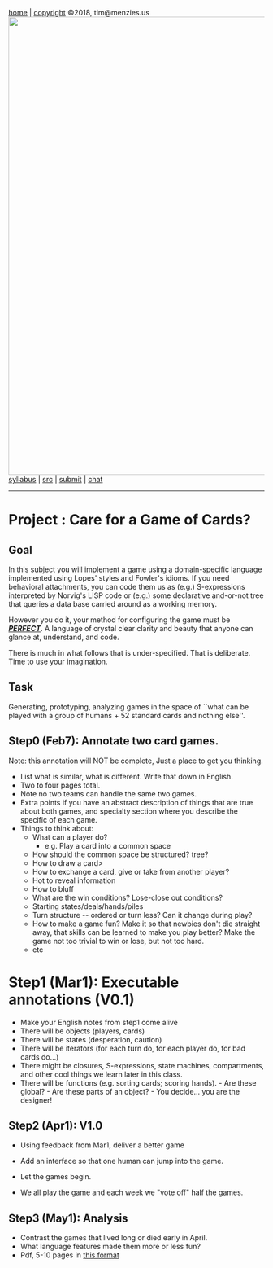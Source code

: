 
[home](http://tiny.cc/plm18) |
[copyright](https://github.com/txt/plm18/blob/master/LICENSE.md) &copy;2018, tim&commat;menzies.us
<br>
[<img width=900 src="https://raw.githubusercontent.com/txt/plm18/master/img/banner.png">](http://tiny.cc/plm18)<br>
[syllabus](https://github.com/txt/plm18/blob/master/doc/syllabus.md) |
[src](https://github.com/txt/plm18/tree/master/src) |
[submit](http://tiny.cc/plm18give) |
[chat](https://plm18.slack.com/)


______



# Project : Care for a Game of Cards?

## Goal 

In this subject you will implement a game using a domain-specific language implemented using Lopes' styles and Fowler's idioms.
If you need behavioral attachments, you can code them us as (e.g.) S-expressions interpreted by Norvig's LISP code or (e.g.)
some declarative and-or-not tree that queries a data base carried around as a working memory.

However you do it, your method for configuring the game must be <b><u><i>PERFECT</i></u></b>. A language of crystal clear clarity and beauty that anyone can glance at, understand, and code.

There is much in what follows that is under-specified. That is deliberate. Time to use your imagination.

## Task

Generating, prototyping, analyzing games in the space of ``what
can be played with a group of humans + 52 standard cards and nothing else''.

## Step0 (Feb7): Annotate two card games.

Note: this annotation will NOT be complete, Just a place to get you thinking.

- List what is similar, what is different. Write that down in English.  
- Two to four pages total. 
- Note no two teams can handle the same two games.
- Extra points if you have an abstract description of things that are true about both games, and specialty section where you describe the specific of each game.
- Things to think about:
    - What can a player do?
         - e.g. Play a card into a common space
    - How should the common space be structured? tree?
    - How to draw a card>
    - How to exchange a card, give or take from another player?
    - Hot to reveal information
    - How to bluff 
    - What are the win conditions? Lose-close out conditions?
    - Starting states/deals/hands/piles
    - Turn structure -- ordered or turn less? Can it change during play?
    - How to make a game fun? Make it so that newbies don't die straight away, that 
      skills can be learned to make you play better? Make the game not too trivial to win or lose, but not too hard.
    - etc

# Step1 (Mar1): Executable annotations (V0.1)

- Make your English notes from step1 come alive
- There will be objects (players, cards)
- There will be states (desperation, caution)
- There will be iterators (for each turn do, for each player do,  for bad cards do...)
- There might be closures, S-expressions, state machines,
  compartments, and other cool things we learn later in this class.
- There will be functions (e.g. sorting cards; scoring hands). 
      - Are these global?
      - Are these parts of an object?
      - You decide... you are the designer!

## Step2 (Apr1): V1.0

- Using feedback from Mar1, deliver a better game
- Add an interface so that one human can jump into the game.

- Let the games begin. 
- We all play the game and each week we "vote off" half the games.

## Step3 (May1): Analysis

- Contrast the games that lived long or died early in April.
- What language features made them more or less fun?
- Pdf, 5-10 pages in [this format](https://www.acm.org/publications/proceedings-template-16dec2016)
